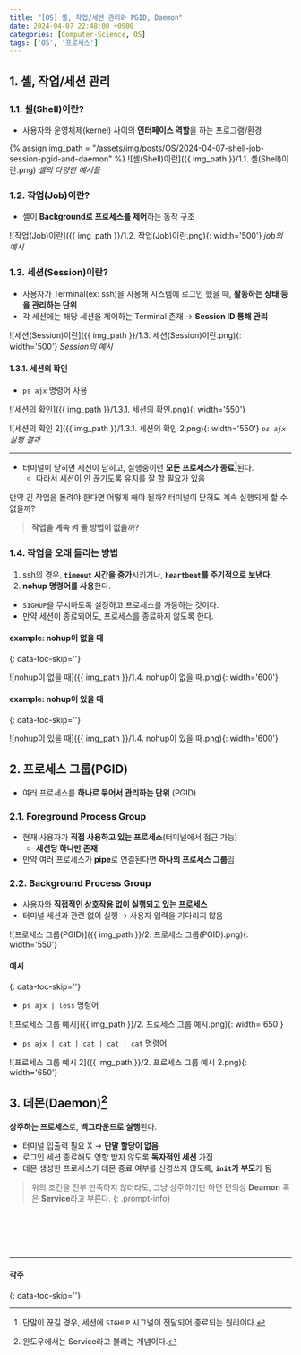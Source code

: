 ```yaml
---
title: "[OS] 셸, 작업/세션 관리와 PGID, Daemon"
date: 2024-04-07 22:48:00 +0900
categories: [Computer-Science, OS]
tags: ['OS', '프로세스']
---
```




## 1. 셸, 작업/세션 관리

### 1.1. 셸(Shell)이란?

- 사용자와 운영체제(kernel) 사이의 **인터페이스 역할**을 하는 프로그램/환경

{% assign img_path = "/assets/img/posts/OS/2024-04-07-shell-job-session-pgid-and-daemon" %}
![셸(Shell)이란]({{ img_path }}/1.1. 셸(Shell)이란.png)
_셸의 다양한 예시들_

### 1.2. 작업(Job)이란?

- 셸이 **Background로 프로세스를 제어**하는 동작 구조

![작업(Job)이란]({{ img_path }}/1.2. 작업(Job)이란.png){: width='500'}
_job의 예시_

### 1.3. 세션(Session)이란?

- 사용자가 Terminal(ex: ssh)을 사용해 시스템에 로그인 했을 때, **활동하는 상태 등을 관리하는 단위**
- 각 세션에는 해당 세션을 제어하는 Terminal 존재 → **Session ID 통해 관리**

![세션(Session)이란]({{ img_path }}/1.3. 세션(Session)이란.png){: width='500'}
_Session의 예시_

#### 1.3.1. 세션의 확인

- `ps ajx` 명령어 사용

![세션의 확인]({{ img_path }}/1.3.1. 세션의 확인.png){: width='550'}

![세션의 확인 2]({{ img_path }}/1.3.1. 세션의 확인 2.png){: width='550'}
_`ps ajx` 실행 결과_

---

- 터미널이 닫히면 세션이 닫히고, 실행중이던 **모든 프로세스가 종료**[^closing-terminal]된다.
  - 따라서 세션이 안 끊기도록 유지를 잘 할 필요가 있음

만약 긴 작업을 돌려야 한다면 어떻게 해야 될까? 터미널이 닫혀도 계속 실행되게 할 수 없을까?

> **작업을 계속 켜 둘 방법이 없을까?**

[^closing-terminal]: 단말이 끊길 경우, 세션에 `SIGHUP` 시그널이 전달되어 종료되는 원리이다.

### 1.4. 작업을 오래 돌리는 방법

1. ssh의 경우, **`timeout` 시간을 증가**시키거나, **`heartbeat`를 주기적으로 보낸다.**
2. **nohup 명령어를 사용**한다.
  - `SIGHUP`을 무시하도록 설정하고 프로세스를 가동하는 것이다.
  - 만약 세션이 종료되어도, 프로세스를 종료하지 않도록 한다.

<!-- omit from toc -->
#### **example: nohup이 없을 때**
{: data-toc-skip=''}

![nohup이 없을 때]({{ img_path }}/1.4. nohup이 없을 때.png){: width='600'}

<!-- omit from toc -->
#### **example: nohup이 있을 때**
{: data-toc-skip=''}

![nohup이 있을 때]({{ img_path }}/1.4. nohup이 있을 때.png){: width='600'}



## 2. 프로세스 그룹(PGID)

- 여러 프로세스를 **하나로 묶어서 관리하는 단위** (PGID)

### 2.1. Foreground Process Group

- 현재 사용자가 **직접 사용하고 있는 프로세스**(터미널에서 접근 가능)
  - **세션당 하나만 존재**
- 만약 여러 프로세스가 **pipe**로 연결된다면 **하나의 프로세스 그룹**임

### 2.2. Background Process Group

- 사용자와 **직접적인 상호작용 없이 실행되고 있는 프로세스**
- 터미널 세션과 관련 없이 실행 → 사용자 입력을 기다리지 않음

![프로세스 그룹(PGID)]({{ img_path }}/2. 프로세스 그룹(PGID).png){: width='550'}


<!-- omit from toc -->
#### **예시**
{: data-toc-skip=''}

- `ps ajx | less` 명령어

![프로세스 그룹 예시]({{ img_path }}/2. 프로세스 그룹 예시.png){: width='650'}

- `ps ajx | cat | cat | cat | cat` 명령어

![프로세스 그룹 예시 2]({{ img_path }}/2. 프로세스 그룹 예시 2.png){: width='650'}



## 3. 데몬(Daemon)[^daemon]

**상주하는 프로세스**로, **백그라운드로 실행**된다.

- 터미널 입출력 필요 X → **단말 할당이 없음**
- 로그인 세션 종료해도 영향 받지 않도록 **독자적인 세션** 가짐
- 데몬 생성한 프로세스가 데몬 종료 여부를 신경쓰지 않도록, **`init`가 부모**가 됨

> 위의 조건을 전부 만족하지 않더라도, 그냥 상주하기만 하면 편의상 **Deamon** 혹은 **Service**라고 부른다.
{: .prompt-info}

[^daemon]: 윈도우에서는 Service라고 불리는 개념이다.



<br><br><br><br>

---
<!-- omit from toc -->
#### 각주
{: data-toc-skip=''}